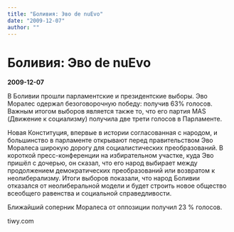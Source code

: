```yaml
---
title: "Боливия: Эво de nuEvo"
date: "2009-12-07"
author: ""
---
```


# Боливия: Эво de nuEvo

**2009-12-07** 

В Боливии прошли парламентские и президентские выборы. Эво Моралес одержал безоговорочную победу: получив 63% голосов. Важным итогом выборов является также то, что его партия MAS (Движение к социализму) получила две трети голосов в Парламенте. 

 

Новая Конституция, впервые в истории согласованная с народом, и большинство в парламенте открывают перед правительством Эво Моралеса широкую дорогу для социалистических преобразований. В короткой пресс-конференции на избирательном участке, куда Эво пришёл с дочерью, он сказал, что его народ выбирает между продолжением демократических преобразований или возвратом к неолиберализму. Итоги выборов показали, что народ Боливии отказался от неолиберальной модели и будет строить новое общество всеобщего равенства и социальной справедливости.

Ближайший соперник Моралеса от оппозиции получил 23 % голосов.

tiwy.com